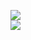 [![](https://img.shields.io/badge/Made%20With-Github%20Spray-lightgrey.svg?style=for-the-badge&logo=github)](https://github.com/Annihil/github-spray#30761)  
[![](https://i.imgur.com/2DrTn0Z.gif)](https://github.com/Annihil/github-spray)
